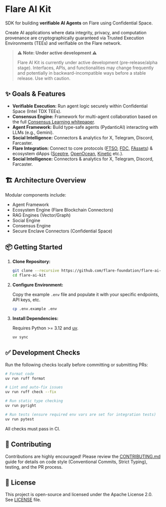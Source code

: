 # Flare AI Kit

SDK for building **verifiable AI Agents** on Flare using Confidential Space.

Create AI applications where data integrity, privacy, and computation provenance are cryptographically guaranteed via Trusted Execution Environments (TEEs) and verifiable on the Flare network.

> **⚠️ Note: Under active development ⚠️**
>
> Flare AI Kit is currently under active development (pre-release/alpha stage). Interfaces, APIs, and functionalities may change frequently and potentially in backward-incompatible ways before a stable release. Use with caution.

## ✨ Goals & Features

- **Verifiable Execution:** Run agent logic securely within Confidential Space (Intel TDX TEEs).
- **Consensus Engine:** Framework for multi-agent collaboration based on the full [Consensus Learning whitepaper](https://arxiv.org/abs/2402.16157).
- **Agent Framework:** Build type-safe agents (PydanticAI) interacting with LLMs (e.g., Gemini).
- **Social Intelligence:** Connectors & analytics for X, Telegram, Discord, Farcaster.
- **Flare Integration:** Connect to core protocols ([FTSO](https://dev.flare.network/ftso/overview), [FDC](https://dev.flare.network/fdc/overview), [FAssets](https://dev.flare.network/fassets/overview)) & ecosystem dApps ([Sceptre](http://sceptre.fi), [OpenOcean](https://openocean.finance), [Kinetic](https://kinetic.market) etc.).
- **Social Intelligence:** Connectors & analytics for X, Telegram, Discord, Farcaster.

## 🏗️ Architecture Overview

Modular components include:

- Agent Framework
- Ecosystem Engine (Flare Blockchain Connectors)
- RAG Engines (Vector/Graph)
- Social Engine
- Consensus Engine
- Secure Enclave Connectors (Confidential Space)

## 📦 Getting Started

1. **Clone Repository:**

   ```bash
   git clone --recursive https://github.com/flare-foundation/flare-ai-kit.git
   cd flare-ai-kit
   ```

2. **Configure Environment:**

   Copy the example `.env` file and populate it with your specific endpoints, API keys, etc.

   ```bash
   cp .env.example .env
   ```

3. **Install Dependencies:**

   Requires Python >= 3.12 and [uv](https://github.com/astral-sh/uv).

   ```bash
   uv sync
   ```

## ✅ Development Checks

Run the following checks locally before committing or submitting PRs:

```bash
# Format code
uv run ruff format

# Lint and auto-fix issues
uv run ruff check --fix

# Run static type checking
uv run pyright

# Run tests (ensure required env vars are set for integration tests)
uv run pytest
```

All checks must pass in CI.

## 🤝 Contributing

Contributions are highly encouraged! Please review the [CONTRIBUTING.md](CONTRIBUTING.md) guide for details on code style (Conventional Commits, Strict Typing), testing, and the PR process.

## 📜 License

This project is open-source and licensed under the Apache License 2.0. See [LICENSE](LICENSE) file.
